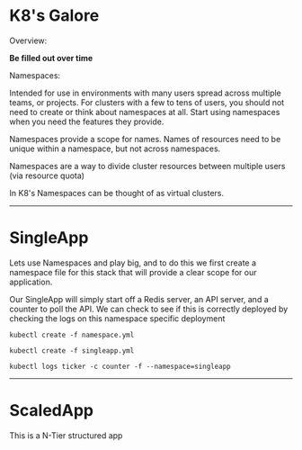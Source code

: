 K8's Galore
======
Overview:

**Be filled out over time**

Namespaces:

Intended for use in environments with many users spread across multiple teams, or projects. For clusters with a few to tens of users, you should not need to create or think about namespaces at all. Start using namespaces when you need the features they provide.

Namespaces provide a scope for names. Names of resources need to be unique within a namespace, but not across namespaces.

Namespaces are a way to divide cluster resources between multiple users (via resource quota)

In K8's Namespaces can be thought of as virtual clusters.

---

# SingleApp
Lets use Namespaces and play big, and to do this we first create a namespace file for this stack that will provide a clear scope for our application.

Our SingleApp will simply start off a Redis server, an API server, and a counter to poll the API. We can check to see if this is correctly deployed by checking the logs on this namespace specific deployment

`kubectl create -f namespace.yml`

`kubectl create -f singleapp.yml`

`kubectl logs ticker -c counter -f --namespace=singleapp`

---

# ScaledApp
This is a N-Tier structured app
